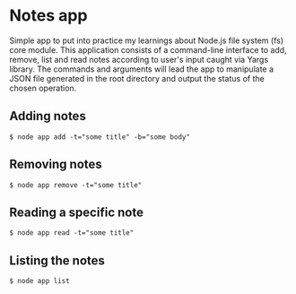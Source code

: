 # Notes app
Simple app to put into practice my learnings about Node.js file system (fs) core module. This application consists of a command-line interface to add, remove, list and read notes according to user's input caught via Yargs library.
The commands and arguments will lead the app to manipulate a JSON file generated in the root directory and output the status of the chosen operation.

## Adding notes
```
$ node app add -t="some title" -b="some body"
```
## Removing notes
```
$ node app remove -t="some title"
```
## Reading a specific note
```
$ node app read -t="some title"
```
## Listing the notes
```
$ node app list
```
